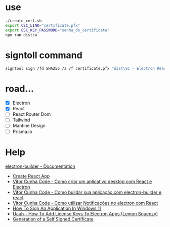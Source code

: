 # use

```sh
./create_cert.sh
export CSC_LINK="certificate.pfx"
export CSC_KEY_PASSWORD="senha_do_certificate"
npm run dist:w
```

# signtoll command

```sh
signtool sign /fd SHA256 /a /f certificate.pfx "dist\SC - Electron React-Setup-1.0.0.exe"
```

# road...

- [x] Electron
- [x] React
- [ ] React Router Dom
- [ ] Tailwind
- [ ] Mantine Design
- [ ] Prisma.io

# Help

[electron-builder - Documentation](https://www.electron.build/)
- [Create React App](https://create-react-app.dev/docs/adding-typescript)
- [Vitor Cunha Code - Como criar um aplicativo desktop com React e Electron](https://youtu.be/8sVVAkh0UeM)
- [Vitor Cunha Code - Como buildar sua aplicação com electron-builder e react](https://youtu.be/Z7F6Z4vfh-k)
- [Vitor Cunha Code - Como utilizar Notificações no electron com React](https://youtu.be/OLY_dXD_5uc?list=PL3rZmjd47DtC1DarShG8NZStw3EfJI2c7)
- [How To Sign An Application In Windows 11](https://youtu.be/P-N9Gyv_wyA)
- [Uauh - How To Add License Keys To Electron Apps (Lemon Squeezy)](https://youtu.be/TfOF2jStRsY)
- [Generation of a Self Signed Certificate](https://gist.github.com/taoyuan/39d9bc24bafc8cc45663683eae36eb1a)
